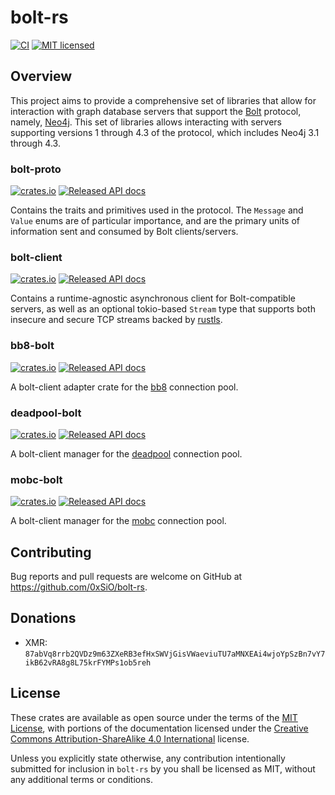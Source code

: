 # bolt-rs
[![CI](https://github.com/0xSiO/bolt-rs/actions/workflows/ci.yml/badge.svg)](https://github.com/0xSiO/bolt-rs/actions/workflows/ci.yml)
[![MIT licensed](https://img.shields.io/badge/license-MIT-blue.svg)](./LICENSE)

## Overview

This project aims to provide a comprehensive set of libraries that allow for interaction with graph
database servers that support the [Bolt](https://7687.org/#bolt) protocol, namely,
[Neo4j](https://neo4j.com). This set of libraries allows interacting with servers supporting
versions 1 through 4.3 of the protocol, which includes Neo4j 3.1 through 4.3.

### bolt-proto
[![crates.io](https://img.shields.io/crates/v/bolt-proto.svg)](https://crates.io/crates/bolt-proto)
[![Released API docs](https://docs.rs/bolt-proto/badge.svg)](https://docs.rs/bolt-proto)

Contains the traits and primitives used in the protocol. The `Message` and `Value` enums are of
particular importance, and are the primary units of information sent and consumed by Bolt
clients/servers.

### bolt-client
[![crates.io](https://img.shields.io/crates/v/bolt-client.svg)](https://crates.io/crates/bolt-client)
[![Released API docs](https://docs.rs/bolt-client/badge.svg)](https://docs.rs/bolt-client)

Contains a runtime-agnostic asynchronous client for Bolt-compatible servers, as well as an optional
tokio-based `Stream` type that supports both insecure and secure TCP streams backed by
[rustls](https://docs.rs/rustls).

### bb8-bolt
[![crates.io](https://img.shields.io/crates/v/bb8-bolt.svg)](https://crates.io/crates/bb8-bolt)
[![Released API docs](https://docs.rs/bb8-bolt/badge.svg)](https://docs.rs/bb8-bolt)

A bolt-client adapter crate for the [bb8](https://crates.io/crates/bb8) connection pool.

### deadpool-bolt
[![crates.io](https://img.shields.io/crates/v/deadpool-bolt.svg)](https://crates.io/crates/deadpool-bolt)
[![Released API docs](https://docs.rs/deadpool-bolt/badge.svg)](https://docs.rs/deadpool-bolt)

A bolt-client manager for the [deadpool](https://crates.io/crates/deadpool) connection pool.

### mobc-bolt
[![crates.io](https://img.shields.io/crates/v/mobc-bolt.svg)](https://crates.io/crates/mobc-bolt)
[![Released API docs](https://docs.rs/mobc-bolt/badge.svg)](https://docs.rs/mobc-bolt)

A bolt-client manager for the [mobc](https://crates.io/crates/mobc) connection pool.

## Contributing

Bug reports and pull requests are welcome on GitHub at https://github.com/0xSiO/bolt-rs.

## Donations

- XMR: `87abVq8rrb2QVDz9m63ZXeRB3efHxSWVjGisVWaeviuTU7aMNXEAi4wjoYpSzBn7vY7ikB62vRA8g8L75krFYMPs1ob5reh`

## License

These crates are available as open source under the terms of the
[MIT License](http://opensource.org/licenses/MIT), with portions of the documentation licensed under
the [Creative Commons Attribution-ShareAlike 4.0 International](https://creativecommons.org/licenses/by-sa/4.0/)
license.

Unless you explicitly state otherwise, any contribution intentionally submitted for inclusion in
`bolt-rs` by you shall be licensed as MIT, without any additional terms or conditions.
